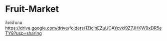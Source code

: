 # Fruit-Market
ลิงค์ตัวเกม
https://drive.google.com/drive/folders/1ZIcjnEZuUCAYcvki9Z7JHKW9xDR5eTY8?usp=sharing
